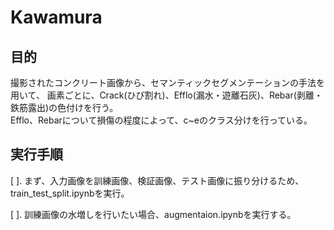 # Kawamura

## 目的
撮影されたコンクリート画像から、セマンティックセグメンテーションの手法を用いて、
画素ごとに、Crack(ひび割れ)、Efflo(漏水・遊離石灰)、Rebar(剥離・鉄筋露出)の色付けを行う。  
Efflo、Rebarについて損傷の程度によって、c~eのクラス分けを行っている。

## 実行手順
[ ]. まず、入力画像を訓練画像、検証画像、テスト画像に振り分けるため、train_test_split.ipynbを実行。

[ ]. 訓練画像の水増しを行いたい場合、augmentaion.ipynbを実行する。
